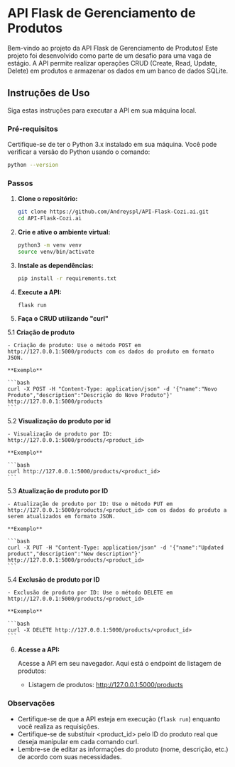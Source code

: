 # API Flask de Gerenciamento de Produtos

Bem-vindo ao projeto da API Flask de Gerenciamento de Produtos! Este projeto foi desenvolvido como parte de um desafio para uma vaga de estágio. A API permite realizar operações CRUD (Create, Read, Update, Delete) em produtos e armazenar os dados em um banco de dados SQLite.

## Instruções de Uso

Siga estas instruções para executar a API em sua máquina local.

### Pré-requisitos

Certifique-se de ter o Python 3.x instalado em sua máquina. Você pode verificar a versão do Python usando o comando:

```bash
python --version
```

### Passos

1. **Clone o repositório:**

    ```bash
    git clone https://github.com/Andreyspl/API-Flask-Cozi.ai.git
    cd API-Flask-Cozi.ai
    ```

2. **Crie e ative o ambiente virtual:**

    ```bash
    python3 -m venv venv
    source venv/bin/activate
    ```

3. **Instale as dependências:**

    ```bash
    pip install -r requirements.txt
    ```

4. **Execute a API:**

    ```bash
    flask run
    ```

5. **Faça o CRUD utilizando "curl"**

5.1 **Criação de produto**
    
    - Criação de produto: Use o método POST em http://127.0.0.1:5000/products com os dados do produto em formato JSON.
    
    **Exemplo**
    
    ```bash
    curl -X POST -H "Content-Type: application/json" -d '{"name":"Novo Produto","description":"Descrição do Novo Produto"}' http://127.0.0.1:5000/products
    ```


5.2 **Visualização do produto por id**

    - Visualização de produto por ID: http://127.0.0.1:5000/products/<product_id>

    **Exemplo**

    ```bash
    curl http://127.0.0.1:5000/products/<product_id>
    ```


5.3 **Atualização de produto por ID**

    - Atualização de produto por ID: Use o método PUT em http://127.0.0.1:5000/products/<product_id> com os dados do produto a serem atualizados em formato JSON.

    **Exemplo**

    ```bash
    curl -X PUT -H "Content-Type: application/json" -d '{"name":"Updated product","description":"New description"}' http://127.0.0.1:5000/products/<product_id>
    ```

5.4 **Exclusão de produto por ID**    

    - Exclusão de produto por ID: Use o método DELETE em http://127.0.0.1:5000/products/<product_id>

    **Exemplo**

    ```bash
    curl -X DELETE http://127.0.0.1:5000/products/<product_id>
    ```

6. **Acesse a API:**

    Acesse a API em seu navegador. Aqui está o endpoint de listagem de produtos:

    - Listagem de produtos: http://127.0.0.1:5000/products

### Observações

- Certifique-se de que a API esteja em execução (`flask run`) enquanto você realiza as requisições.
- Certifique-se de substituir <product_id> pelo ID do produto real que deseja manipular em cada comando curl.
- Lembre-se de editar as informações do produto (nome, descrição, etc.) de acordo com suas necessidades.